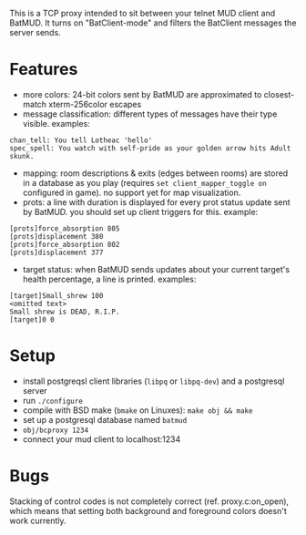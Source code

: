 This is a TCP proxy intended to sit between your telnet MUD client and BatMUD.
It turns on "BatClient-mode" and filters the BatClient messages the server
sends.

Features
========

 - more colors: 24-bit colors sent by BatMUD are approximated to closest-match
   xterm-256color escapes
 - message classification: different types of messages have their type visible.
   examples:
```
chan_tell: You tell Lotheac 'hello'
spec_spell: You watch with self-pride as your golden arrow hits Adult skunk.
```
 - mapping: room descriptions & exits (edges between rooms) are stored in a
   database as you play (requires `set client_mapper_toggle on` configured in
   game). no support yet for map visualization.
 - prots: a line with duration is displayed for every prot status update sent
   by BatMUD. you should set up client triggers for this. example:
```
[prots]force_absorption 805
[prots]displacement 380
[prots]force_absorption 802
[prots]displacement 377
```
 - target status: when BatMUD sends updates about your current target's health
   percentage, a line is printed. examples:
```
[target]Small_shrew 100
<omitted text>
Small shrew is DEAD, R.I.P.
[target]0 0
```

Setup
=====

 - install postgreqsl client libraries (`libpq` or `libpq-dev`) and a
   postgresql server
 - run `./configure`
 - compile with BSD make (`bmake` on Linuxes): `make obj && make`
 - set up a postgresql database named `batmud`
 - `obj/bcproxy 1234`
 - connect your mud client to localhost:1234

Bugs
====

Stacking of control codes is not completely correct (ref. proxy.c:on_open),
which means that setting both background and foreground colors doesn't work
currently.
